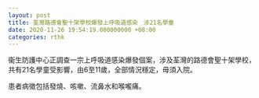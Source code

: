 ```yaml
---
layout: post
title: 荃灣路德會聖十架學校爆發上呼吸道感染　涉21名學童
date: 2020-11-26 19:54:19.000000000 +08:00
categories: rthk
---
```


衞生防護中心正調查一宗上呼吸道感染爆發個案，涉及荃灣的路德會聖十架學校，共有21名學童受影響，由6至11歲，全部情況穩定，毋須入院。

患者病徵包括發燒、咳嗽、流鼻水和喉嚨痛。
